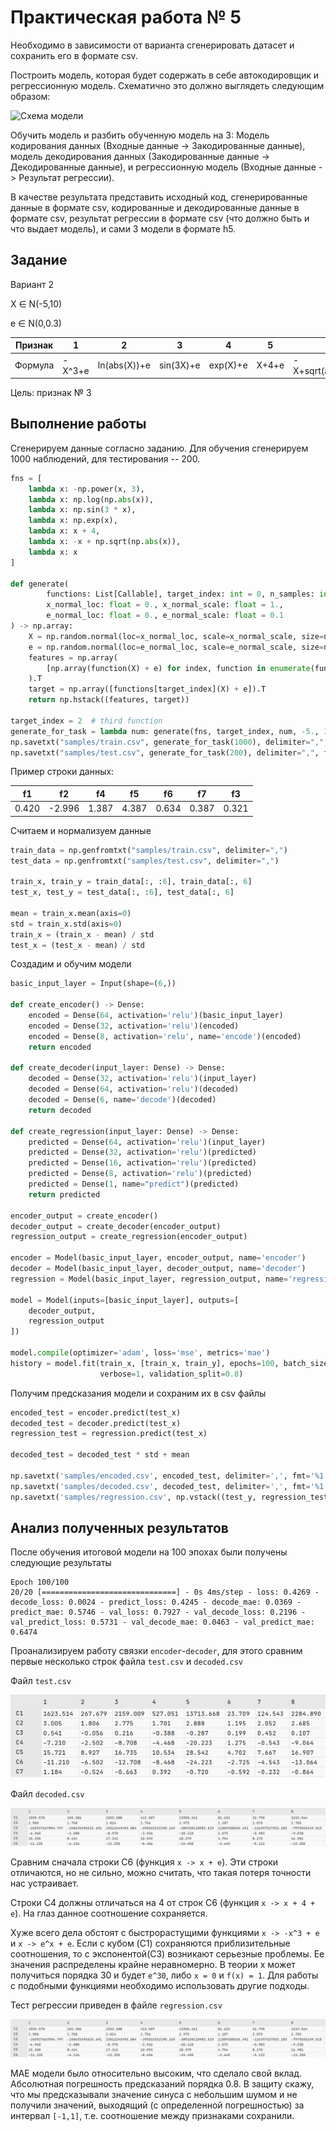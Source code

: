 # Практическая работа № 5
Необходимо в зависимости от варианта сгенерировать датасет и сохранить его в формате csv.

Построить модель, которая будет содержать в себе автокодировщик и регрессионную модель. 
Схематично это должно выглядеть следующим образом:

![Схема модели](https://lh3.googleusercontent.com/9-g9U-A_c6JNKrZyirew08sdPFMjQri1_KmEpmxsp57zZLEZRSJ-F-wI5YxB-CZAW1GbBHFewm8rsF4U1P8tSRJ_6n32sF0NKX-Tcfvw2iMTbmc3kw8FCUB3ICIxzVrs86AP9Us_)

Обучить модель и разбить обученную модель на 3: 
Модель кодирования данных (Входные данные -> Закодированные данные), 
модель декодирования данных (Закодированные данные -> Декодированные данные), 
и регрессионную модель (Входные данные -> Результат регрессии).

В качестве результата представить исходный код, сгенерированные данные в формате csv, 
кодированные и декодированные данные в формате csv, результат регрессии в формате csv 
(что должно быть и что выдает модель), и сами 3 модели в формате h5.

## Задание

Вариант 2

X ∈ N(-5,10)

e ∈ N(0,0.3)

| Признак       | 1      | 2            | 3         | 4       | 5    | 6               | 7|
| ------------- |--------| -----        | ---       | ---     | ---  | ---             |---|
| Формула       | -X^3+e | ln(abs(X))+e | sin(3X)+e | exp(X)+e| X+4+e|-X+sqrt(abs(X))+e|X+e|

Цель: признак № 3

## Выполнение работы

Сгенерируем данные согласно заданию. Для обучения сгенерируем 1000 наблюдений, для тестирования -- 200.
```python
fns = [
    lambda x: -np.power(x, 3),
    lambda x: np.log(np.abs(x)),
    lambda x: np.sin(3 * x),
    lambda x: np.exp(x),
    lambda x: x + 4,
    lambda x: -x + np.sqrt(np.abs(x)),
    lambda x: x
]

def generate(
        functions: List[Callable], target_index: int = 0, n_samples: int = 1000,
        x_normal_loc: float = 0., x_normal_scale: float = 1.,
        e_normal_loc: float = 0., e_normal_scale: float = 0.1
) -> np.array:
    X = np.random.normal(loc=x_normal_loc, scale=x_normal_scale, size=n_samples)
    e = np.random.normal(loc=e_normal_loc, scale=e_normal_scale, size=n_samples)
    features = np.array(
        [np.array(function(X) + e) for index, function in enumerate(functions) if index != target_index]
    ).T
    target = np.array([functions[target_index](X) + e]).T
    return np.hstack((features, target))

target_index = 2  # third function
generate_for_task = lambda num: generate(fns, target_index, num, -5., 10., 0., 0.3)
np.savetxt("samples/train.csv", generate_for_task(1000), delimiter=",", fmt='%1.3f')
np.savetxt("samples/test.csv", generate_for_task(200), delimiter=",", fmt='%1.3f')
```

Пример строки данных:

| f1  |  f2 |  f4 |  f5 | f6  | f7  | f3  |
| --- | --- | --- | --- | --- | --- | --- |
|0.420|-2.996|1.387|4.387|0.634|0.387|0.321|


Считаем и нормализуем данные
```python
train_data = np.genfromtxt("samples/train.csv", delimiter=",")
test_data = np.genfromtxt("samples/test.csv", delimiter=",")

train_x, train_y = train_data[:, :6], train_data[:, 6]
test_x, test_y = test_data[:, :6], test_data[:, 6]

mean = train_x.mean(axis=0)
std = train_x.std(axis=0)
train_x = (train_x - mean) / std
test_x = (test_x - mean) / std
```

Создадим и обучим модели
```python
basic_input_layer = Input(shape=(6,))

def create_encoder() -> Dense:
    encoded = Dense(64, activation='relu')(basic_input_layer)
    encoded = Dense(32, activation='relu')(encoded)
    encoded = Dense(8, activation='relu', name='encode')(encoded)
    return encoded

def create_decoder(input_layer: Dense) -> Dense:
    decoded = Dense(32, activation='relu')(input_layer)
    decoded = Dense(64, activation='relu')(decoded)
    decoded = Dense(6, name='decode')(decoded)
    return decoded

def create_regression(input_layer: Dense) -> Dense:
    predicted = Dense(64, activation='relu')(input_layer)
    predicted = Dense(32, activation='relu')(predicted)
    predicted = Dense(16, activation='relu')(predicted)
    predicted = Dense(8, activation='relu')(predicted)
    predicted = Dense(1, name="predict")(predicted)
    return predicted

encoder_output = create_encoder()
decoder_output = create_decoder(encoder_output)
regression_output = create_regression(encoder_output)

encoder = Model(basic_input_layer, encoder_output, name='encoder')
decoder = Model(basic_input_layer, decoder_output, name='decoder')
regression = Model(basic_input_layer, regression_output, name='regression')

model = Model(inputs=[basic_input_layer], outputs=[
    decoder_output,
    regression_output
])

model.compile(optimizer='adam', loss='mse', metrics='mae')
history = model.fit(train_x, [train_x, train_y], epochs=100, batch_size=10,
                    verbose=1, validation_split=0.8)
```

Получим предсказания модели и сохраним их в csv файлы

```python
encoded_test = encoder.predict(test_x)
decoded_test = decoder.predict(test_x)
regression_test = regression.predict(test_x)

decoded_test = decoded_test * std + mean

np.savetxt('samples/encoded.csv', encoded_test, delimiter=',', fmt='%1.3f')
np.savetxt('samples/decoded.csv', decoded_test, delimiter=',', fmt='%1.3f')
np.savetxt('samples/regression.csv', np.vstack((test_y, regression_test[:, 0])).T, delimiter=',', fmt='%1.3f')
```

## Анализ полученных результатов

После обучения итоговой модели на 100 эпохах были получены следующие результаты
```
Epoch 100/100
20/20 [==============================] - 0s 4ms/step - loss: 0.4269 - decode_loss: 0.0024 - predict_loss: 0.4245 - decode_mae: 0.0369 - predict_mae: 0.5746 - val_loss: 0.7927 - val_decode_loss: 0.2196 - val_predict_loss: 0.5731 - val_decode_mae: 0.0463 - val_predict_mae: 0.6474
```

Проанализируем работу связки `encoder`-`decoder`, для этого сравним первые несколько строк файла
`test.csv` и `decoded.csv`

Файл `test.csv`

![test.csv](images/testcsv.png)

Файл `decoded.csv`

![decoded.csv](images/decodercsv.png)

Сравним сначала строки C6 (функция `x -> x + e`).
Эти строки отличаются, но не сильно, можно считать, что такая потеря точности нас устраивает.

Строки C4 должны отличаться на 4 от строк C6 (функция `x -> x + 4 + e`).
На глаз данное соотношение сохраняется.

Хуже всего дела обстоят с быстрорастущими функциями `x -> -x^3 + e` и `x -> e^x + e`.
Если с кубом (C1) сохраняются приблизительные соотношения, то с экспонентой(C3) возникают серьезные проблемы.
Ее значения распределены крайне неравномерно. В теории x может получиться порядка 30 
и будет `e^30`, либо `x = 0` и `f(x) = 1`.
Для работы с подобными функциями необходимо использовать другие подходы.

Тест регрессии приведен в файле `regression.csv`

![decoded.csv](images/decodercsv.png)

MAE модели было относительно высоким, что сделало свой вклад.
Абсолютная погрешность предсказаний порядка 0.8.
В защиту скажу, что мы предсказывали значение синуса с небольшим шумом и не получили значений,
выходящий (с определенной погрешностью) за интервал `[-1,1]`, т.е. соотношение между признаками сохранили.

